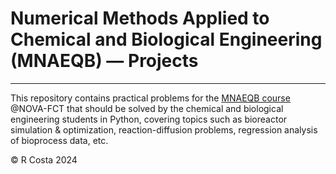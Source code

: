 
# Numerical Methods Applied to Chemical and Biological Engineering (MNAEQB) — Projects
-----

This repository contains practical problems for the [MNAEQB course](https://guia.unl.pt/en/2022/fct/program/1062/course/12563) @NOVA-FCT that should be solved by the chemical and biological engineering students in Python, covering topics such as bioreactor simulation & optimization, reaction-diffusion problems, regression analysis of bioprocess data, etc. 



&copy; R Costa 2024
